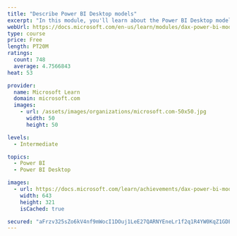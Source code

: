 ```yaml
---
title: "Describe Power BI Desktop models"
excerpt: "In this module, you'll learn about the Power BI Desktop model structure, star schema design basics, analytics queries, and report visual configuration. This module provides a strong foundation on which you can learn to optimize model designs and add model calculations."
webUrl: https://docs.microsoft.com/en-us/learn/modules/dax-power-bi-models/
type: course
price: Free
length: PT20M
ratings:
  count: 748
  average: 4.7566843
heat: 53

provider:
  name: Microsoft Learn
  domain: microsoft.com
  images:
    - url: /assets/images/organizations/microsoft.com-50x50.jpg
      width: 50
      height: 50

levels:
  - Intermediate

topics:
  - Power BI
  - Power BI Desktop

images:
  - url: https://docs.microsoft.com/learn/achievements/dax-power-bi-models-social.png
    width: 643
    height: 321
    isCached: true

secured: "aFrzv325sZo6kV4nf9mWocI1DOuj1LeE27QARNYEneLr1f2q1R4YW0KqZ1GDEnhm88v0bshGtLw0rikcYtsW+Ukv/d81iHAihdKgjdoh9/ESPE1t8GO2E4EW91RY9EudCWLsGTnKa4Zw0x/OsAVZai9apEZVkb5q8yLAYCD2p563KFMdDJtaeldAk3uuAhX6MhZaseZxD1jO+RS/laa1DFsxR0gQZn2MhHme0ebBCQ2lRDwVPKOBub6bw1bT24tMxBDr0tvzTNgXNpaMJk2LEX3QNU/c19ux+nnHdstHAdFI/M6sGlVF5QK3lYzVDCg7p6EVeL5KQ3x4U/7r/zBr6VLbpQCe98w3jsQP60Tr29plIE+X77VFnXmdpUqU/OWxPECxLswq/8UT0BejsKeWuBGQk2F+qHiNEy5pTrmk+Qg=;YlhzCS2n4Sfp27THujkEoA=="
---
```


